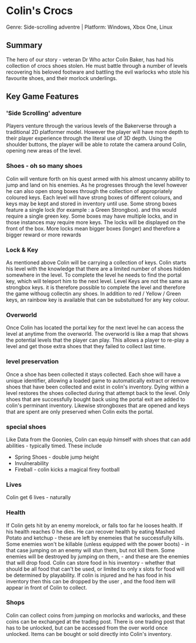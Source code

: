 # Colin's Crocs
Genre: Side-scrolling adventre | Platform: Windows, Xbox One, Linux

## Summary
The hero of our story - veteran Dr Who actor Colin Baker, has had his collection of crocs shoes stolen.  He must battle through a number of levels recovering his beloved footware and battling the evil warlocks who stole his favourite shoes, and their morlock underlings.

## Key Game Features
### 'Side Scrolling' adventure
Players venture through the various levels of the Bakerverse through a traditional 2D platformer model. However the player will have more depth to their player experience through the literal use of 3D depth.  Using the shoulder buttons, the player will be able to rotate the camera around Colin, opening new areas of the level.
### Shoes - oh so many shoes
Colin will venture forth on his quest armed with his almost uncanny ability to jump and land on his enemies.  As he progresses through the level however he can also open stong boxes through the collection of appropriately coloured keys.  Each level will have strong boxes of different colours, and keys may be kept and stored in inventory until use.  Some strong boxes feature a single lock (for example : a Green Strongbox).  and this would require a single green key.  Some boxes may have multiple locks, and in those instances may require more keys.  The locks will be displayed on the front of the box.  More locks mean bigger boxes (longer) and therefore a bigger reward or more rewards
### Lock & Key
As mentioned above Colin will be carrying a collection of keys.  Colin starts his level with the knowledge that there are a limited number of shoes hidden somewhere in the level.  To complete the level he needs to find the portal key, which will teleport him to the next level. Level Keys are not the same as strongbox keys.  it is therefore possible to complete the level and therefore the game withoug collectin any shoes.  In addition to red / Yellow / Green keys, an rainbow key is available that can be substuitued for any key colour.
### Overworld
Once Colin has located the portal key for the next level he can access the level at anytime from the overworld.  The overworld is like a map that shows the potential levels that the player can play.  This allows a player to re-play a level and get those extra shoes that they failed to collect last time.
### level preservation
Once a shoe has been collected it stays collected.  Each shoe will have a unique identifier, allowing a loaded game to automatically extract or remove shoes that have been collected and exist in colin's inventory.  Dying within a level restores the shoes collected during that attempt back to the level.  Only shoes that are successfully bought back using the portal exit are added to colin's perminant inventory.  Likewise strongboxes that are opened and keys that are spent are only preserved when Colin exits the portal.
### special shoes
Like Data from the Goonies, Colin can equip himself with shoes that can add abilities - typically timed.  These include

* Spring Shoes - double jump height
* Invulnerability 
* Fireball - colin kicks a magical firey football

### Lives
Colin get 6 lives - naturally

### Health
If Colin gets hit by an enemy morelock, or falls too far he looses health.  If his health reaches 0 he dies.  He can recover health by eating Mashed Potato and ketchup - these are left by enemeies that he successfully kills.  Some enemies won't be killable (unless equipped with the power boots) - in that case jumping on an enemy will stun them, but not kill them.  Some enemies will be destroyed by jumping on them, - and these are the enemies that will drop food.  Colin can store food in his inventory - whether that should be all food that can't be used, or limited to only x slots for food will be determined by playability.  If colin is injured and he has food in his inventory then this can be dropped by the user , and the food item will appear in front of Colin to collect.

### Shops
Colin can collect coins from jumping on morlocks and warlocks, and these coins can be exchanged at the trading post.  There is one trading post that has to be unlocked, but can be accessed from the over world once unlocked.  Items can be bought or sold directly into Colin's inventory.
